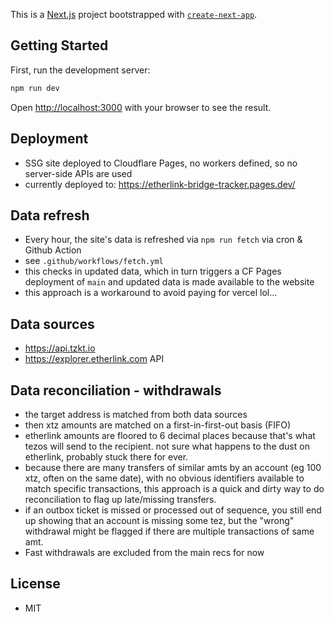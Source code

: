 This is a [Next.js](https://nextjs.org/) project bootstrapped with [`create-next-app`](https://github.com/vercel/next.js/tree/canary/packages/create-next-app).

## Getting Started

First, run the development server:

```bash
npm run dev
```

Open [http://localhost:3000](http://localhost:3000) with your browser to see the result.

## Deployment

- SSG site deployed to Cloudflare Pages, no workers defined, so no server-side APIs are used
- currently deployed to: https://etherlink-bridge-tracker.pages.dev/

## Data refresh

- Every hour, the site's data is refreshed via `npm run fetch` via cron & Github Action
- see `.github/workflows/fetch.yml`
- this checks in updated data, which in turn triggers a CF Pages deployment of `main` and updated data is made available to the website
- this approach is a workaround to avoid paying for vercel lol...

## Data sources

- https://api.tzkt.io
- https://explorer.etherlink.com API

## Data reconciliation - withdrawals

- the target address is matched from both data sources
- then xtz amounts are matched on a first-in-first-out basis (FIFO)
- etherlink amounts are floored to 6 decimal places because that's what tezos will send to the recipient. not sure what happens to the dust on etherlink, probably stuck there for ever.
- because there are many transfers of similar amts by an account (eg 100 xtz, often on the same date), with no obvious identifiers available to match specific transactions, this approach is a quick and dirty way to do reconciliation to flag up late/missing transfers.
- if an outbox ticket is missed or processed out of sequence, you still end up showing that an account is missing some tez, but the "wrong" withdrawal might be flagged if there are multiple transactions of same amt.
- Fast withdrawals are excluded from the main recs for now

## License

- MIT
